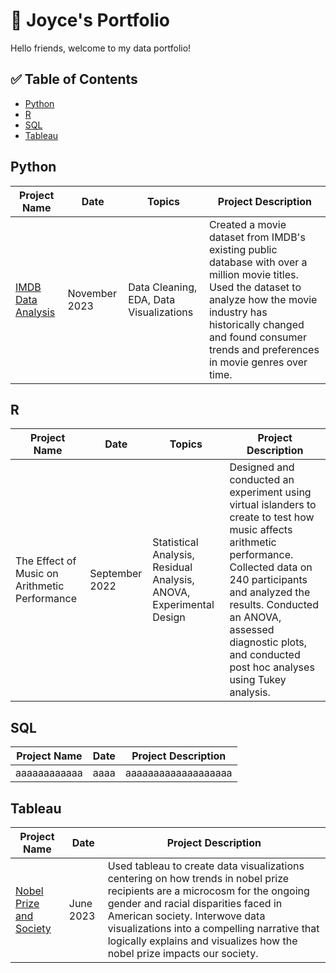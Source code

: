 # 📖 Joyce's Portfolio

Hello friends, welcome to my data portfolio! 

## ✅ Table of Contents
- [Python]()
- [R]()
- [SQL]()
- [Tableau]()

## Python

|Project Name|Date|Topics|Project Description|
|------------|----|-------------------|------|
|[IMDB Data Analysis](https://github.com/joycemok/python/blob/main/IMDB%20Data%20Analysis.ipynb)|November 2023|Data Cleaning, EDA, Data Visualizations|Created a movie dataset from IMDB's existing public database with over a million movie titles. Used the dataset to analyze how the movie industry has historically changed and found consumer trends and preferences in movie genres over time.|

## R

|Project Name|Date|Topics|Project Description|
|------------|----|------|-------------------|
|The Effect of Music on Arithmetic Performance|September 2022|Statistical Analysis, Residual Analysis, ANOVA, Experimental Design|Designed and conducted an experiment using virtual islanders to create to test how music affects arithmetic performance. Collected data on 240 participants and analyzed the results. Conducted an ANOVA, assessed diagnostic plots, and conducted post hoc analyses using Tukey analysis.|

## SQL

|Project Name|Date|Project Description|
|------------|----|-------------------|
|aaaaaaaaaaaa|aaaa|aaaaaaaaaaaaaaaaaaa|

## Tableau

|Project Name|Date|Project Description|
|------------|----|-------------------|
|[Nobel Prize and Society](https://nobel.humspace.ucla.edu/)|June 2023|Used tableau to create data visualizations centering on how trends in nobel prize recipients are a microcosm for the ongoing gender and racial disparities faced in American society. Interwove data visualizations into a compelling narrative that logically explains and visualizes how the nobel prize impacts our society.|

